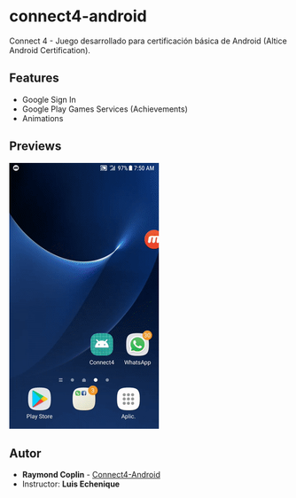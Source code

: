 # connect4-android
Connect 4 - Juego desarrollado para certificación básica de Android (Altice Android Certification).

## Features

* Google Sign In
* Google Play Games Services (Achievements)
* Animations

## Previews

![Partida](https://github.com/RaymondCoplin/connect4-android/blob/master/demo/demo.gif)


## Autor

* **Raymond Coplin** - [Connect4-Android](https://github.com/RaymondCoplin/connect4-android)
* Instructor: **Luis Echenique**
